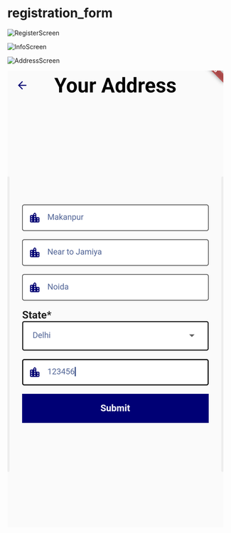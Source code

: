 # registration_form

![RegisterScreen]([url](https://raw.githubusercontent.com/Suheb786/registration_form-assesment/master/lib/Interface/registerUI.png))

![InfoScreen]([url](https://raw.githubusercontent.com/Suheb786/registration_form-assesment/master/lib/Interface/YourInfoUI.png))


![AddressScreen]([url](https://raw.githubusercontent.com/Suheb786/registration_form-assesment/master/lib/Interface/addressUI.png))

![AddressScreen](https://raw.githubusercontent.com/Suheb786/registration_form-assesment/master/lib/Interface/addressUI.png)
